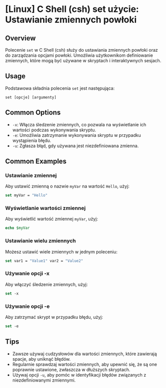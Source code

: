 # [Linux] C Shell (csh) set użycie: Ustawianie zmiennych powłoki

## Overview
Polecenie `set` w C Shell (csh) służy do ustawiania zmiennych powłoki oraz do zarządzania opcjami powłoki. Umożliwia użytkownikom definiowanie zmiennych, które mogą być używane w skryptach i interaktywnych sesjach.

## Usage
Podstawowa składnia polecenia `set` jest następująca:

```
set [opcje] [argumenty]
```

## Common Options
- `-x`: Włącza śledzenie zmiennych, co pozwala na wyświetlanie ich wartości podczas wykonywania skryptu.
- `-e`: Umożliwia zatrzymanie wykonywania skryptu w przypadku wystąpienia błędu.
- `-u`: Zgłasza błąd, gdy używana jest niezdefiniowana zmienna.

## Common Examples

### Ustawianie zmiennej
Aby ustawić zmienną o nazwie `myVar` na wartość `Hello`, użyj:

```csh
set myVar = "Hello"
```

### Wyświetlanie wartości zmiennej
Aby wyświetlić wartość zmiennej `myVar`, użyj:

```csh
echo $myVar
```

### Ustawianie wielu zmiennych
Możesz ustawić wiele zmiennych w jednym poleceniu:

```csh
set var1 = "Value1" var2 = "Value2"
```

### Używanie opcji -x
Aby włączyć śledzenie zmiennych, użyj:

```csh
set -x
```

### Używanie opcji -e
Aby zatrzymać skrypt w przypadku błędu, użyj:

```csh
set -e
```

## Tips
- Zawsze używaj cudzysłowów dla wartości zmiennych, które zawierają spacje, aby uniknąć błędów.
- Regularnie sprawdzaj wartości zmiennych, aby upewnić się, że są one poprawnie ustawione, zwłaszcza w dłuższych skryptach.
- Używaj opcji `-u`, aby pomóc w identyfikacji błędów związanych z niezdefiniowanymi zmiennymi.